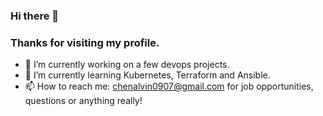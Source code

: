### Hi there 👋

### Thanks for visiting my profile.

- 🔭 I’m currently working on a few devops projects.
- 🌱 I’m currently learning Kubernetes, Terraform and Ansible. 
- 📫 How to reach me: chenalvin0907@gmail.com for job opportunities, questions or anything really!

<!--
**alvinchx/alvinchx** is a ✨ _special_ ✨ repository because its `README.md` (this file) appears on your GitHub profile.

Here are some ideas to get you started:

- 🔭 I’m currently working on ...
- 🌱 I’m currently learning ...
- 👯 I’m looking to collaborate on ...
- 🤔 I’m looking for help with ...
- 💬 Ask me about ...
- 📫 How to reach me: ...
- 😄 Pronouns: ...
- ⚡ Fun fact: ...
-->
